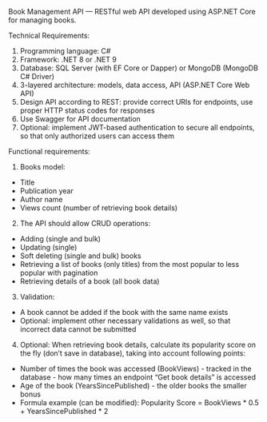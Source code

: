 Book Management API — RESTful web API developed using ASP.NET Core for managing books. 

Technical Requirements:
1. Programming language: C#
2. Framework: .NET 8 or .NET 9
3. Database: SQL Server (with EF Core or Dapper) or MongoDB (MongoDB C# Driver)
4. 3-layered architecture: models, data access, API (ASP.NET Core Web API)
5. Design API according to REST: provide correct URIs for endpoints, use proper HTTP status codes for responses
6. Use Swagger for API documentation
7. Optional: implement JWT-based authentication to secure all endpoints, so that only authorized users can access them

Functional requirements:
1. Books model:
  - Title
  - Publication year
  - Author name
  - Views count (number of retrieving book details)
2. The API should allow CRUD operations:
  - Adding (single and bulk)
  - Updating (single)
  - Soft deleting (single and bulk) books
  - Retrieving a list of books (only titles) from the most popular to less popular with pagination
  - Retrieving details of a book (all book data)
3. Validation:
  - A book cannot be added if the book with the same name exists
  - Optional: implement other necessary validations as well, so that incorrect data cannot be submitted
4. Optional: When retrieving book details, calculate its popularity score on the fly (don’t save in database), taking into account following points:
  - Number of times the book was accessed (BookViews) - tracked in the database - how many times an endpoint “Get book details” is accessed
  - Age of the book (YearsSincePublished) - the older books the smaller bonus
  - Formula example (can be modified): Popularity Score = BookViews * 0.5 + YearsSincePublished * 2
